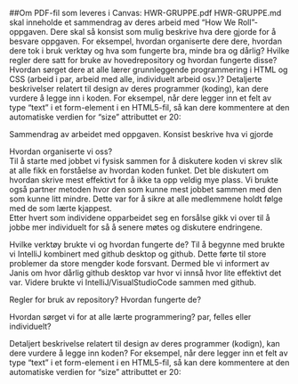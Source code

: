 ##Om PDF-fil som leveres i Canvas: HWR-GRUPPE<gruppe-id>.pdf
HWR-GRUPPE<gruppe-id>.md skal inneholde et sammendrag av deres arbeid med “How We
Roll”-oppgaven. Dere skal så konsist som mulig beskrive hva dere gjorde for å besvare oppgaven. For
eksempel, hvordan organiserte dere dere, hvordan dere tok i bruk verktøy og hva som fungerte bra,
minde bra og dårlig? Hvilke regler dere satt for bruke av hovedrepository og hvordan fungerte disse?
Hvordan sørget dere at alle lærer grunnleggende programmering i HTML og CSS (arbeid i par, arbeid
med alle, individuelt arbeid osv.)?
Detaljerte beskrivelser relatert til design av deres programmer (koding), kan dere vurdere å legge inn i
koden. For eksempel, når dere legger inn et felt av type “text” i et form-element i en HTML5-fil, så
kan dere kommentere at den automatiske verdien for “size” attributtet er 20:


Sammendrag av arbeidet med oppgaven. Konsist beskrive hva vi gjorde

Hvordan organiserte vi oss?  
Til å starte med jobbet vi fysisk sammen for å diskutere koden vi skrev slik at alle fikk en forståelse av hvordan koden funket.
Det ble diskutert om hvordan skrive mest effektivt for å ikke ta opp veldig mye plass.
Vi brukte også partner metoden hvor den som kunne mest jobbet sammen med den som kunne litt mindre. 
Dette var for å sikre at alle medlemmene holdt følge med de som lærte kjappest.  
Etter hvert som individene opparbeidet seg en forsålse gikk vi over til å jobbe mer individuelt for så å senere møtes og diskutere endringene.


Hvilke verktøy brukte vi og hvordan fungerte de?
Til å begynne med brukte vi IntelliJ kombinert med github desktop og github.
Dette førte til store problemer da store mengder kode forsvant.
Dermed ble vi informert av Janis om hvor dårlig github desktop var hvor vi innså hvor lite effektivt det var.
Videre brukte vi IntelliJ/VisualStudioCode sammen med github.


Regler for bruk av repository? Hvordan fungerte de?

Hvordan sørget vi for at alle lærte programmering? par, felles eller individuelt?

Detaljert beskrivelse relatert til design av deres programmer (kodign), kan dere vurdere å legge inn koden?
For eksempel, når dere legger inn et felt av type “text” i et form-element i en HTML5-fil, så
kan dere kommentere at den automatiske verdien for “size” attributtet er 20: